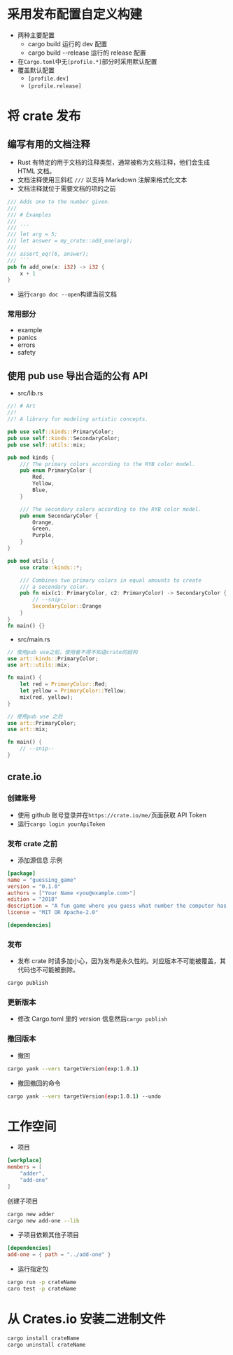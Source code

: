 # 采用发布配置自定义构建

- 两种主要配置
  - cargo build 运行的 dev 配置
  - cargo build --release 运行的 release 配置
- 在`Cargo.toml`中无`[profile.*]`部分时采用默认配置
- 覆盖默认配置
  - `[profile.dev]`
  - `[profile.release]`

# 将 crate 发布

## 编写有用的文档注释

- Rust 有特定的用于文档的注释类型，通常被称为文档注释，他们会生成 HTML 文档。
- 文档注释使用三斜杠 `///` 以支持 Markdown 注解来格式化文本
- 文档注释就位于需要文档的项的之前

````rust
/// Adds one to the number given.
///
/// # Examples
///
/// ```
/// let arg = 5;
/// let answer = my_crate::add_one(arg);
///
/// assert_eq!(6, answer);
/// ```
pub fn add_one(x: i32) -> i32 {
    x + 1
}
````

- 运行`cargo doc --open`构建当前文档

### 常用部分

- example
- panics
- errors
- safety

## 使用 pub use 导出合适的公有 API

- src/lib.rs

```rust
//! # Art
//!
//! A library for modeling artistic concepts.

pub use self::kinds::PrimaryColor;
pub use self::kinds::SecondaryColor;
pub use self::utils::mix;

pub mod kinds {
    /// The primary colors according to the RYB color model.
    pub enum PrimaryColor {
        Red,
        Yellow,
        Blue,
    }

    /// The secondary colors according to the RYB color model.
    pub enum SecondaryColor {
        Orange,
        Green,
        Purple,
    }
}

pub mod utils {
    use crate::kinds::*;

    /// Combines two primary colors in equal amounts to create
    /// a secondary color.
    pub fn mix(c1: PrimaryColor, c2: PrimaryColor) -> SecondaryColor {
        // --snip--
        SecondaryColor::Orange
    }
}
fn main() {}
```

- src/main.rs

```rust
// 使用pub use之前，使用者不得不知道crate的结构
use art::kinds::PrimaryColor;
use art::utils::mix;

fn main() {
    let red = PrimaryColor::Red;
    let yellow = PrimaryColor::Yellow;
    mix(red, yellow);
}

// 使用pub use 之后
use art::PrimaryColor;
use art::mix;

fn main() {
    // --snip--
}

```

## crate.io

### 创建账号

- 使用 github 账号登录并在`https://crate.io/me/`页面获取 API Token
- 运行`cargo login yourApiToken`

### 发布 crate 之前

- 添加源信息
  示例

```toml
[package]
name = "guessing_game"
version = "0.1.0"
authors = ["Your Name <you@example.com>"]
edition = "2018"
description = "A fun game where you guess what number the computer has chosen."
license = "MIT OR Apache-2.0"

[dependencies]

```

### 发布

- 发布 crate 时请多加小心，因为发布是永久性的。对应版本不可能被覆盖，其代码也不可能被删除。

```bash
cargo publish
```

### 更新版本

- 修改 Cargo.toml 里的 version 信息然后`cargo publish`

### 撤回版本

- 撤回

```bash
cargo yank --vers targetVersion(exp:1.0.1)
```

- 撤回撤回的命令

```bash
cargo yank --vers targetVersion(exp:1.0.1) --undo
```

# 工作空间

- 项目

```toml
[workplace]
members = [
	"adder",
	"add-one"
]
```

创建子项目

```bash
cargo new adder
cargo new add-one --lib
```

- 子项目依赖其他子项目

```toml
[dependencies]
add-one = { path = "../add-one" }
```

- 运行指定包

```bash
cargo run -p crateName
caro test -p crateName
```

# 从 Crates.io 安装二进制文件

```bash
cargo install crateName
cargo uninstall crateName
```
